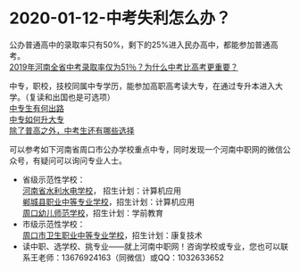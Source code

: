 # 2020-01-12-中考失利怎么办？
公办普通高中的录取率只有50%，剩下的25%进入民办高中，都能参加普通高考。<br>
[2019年河南全省中考录取率仅为51％？为什么中考比高考更重要？](https://new.qq.com/rain/a/20191211a09x0x00)

中专，职校，技校同属中专学历，能参加高职高考读大专，在通过专升本进入大学。（复读和出国也是可选项）<br>
[中专生有何出路](https://www.zhihu.com/question/22953782)<br>
[中专如何升大专](https://zhuanlan.zhihu.com/p/36846069) <br>
[除了普高之外，中考生还有哪些选择](https://kuaibao.qq.com/s/20190719A0JFWU00?refer=spider)

可以参考如下河南省周口市公办学校重点中专，同时发现一个河南中职网的微信公众号，有疑问可以询问专业人士。<br>
- 省级示范性学校：<br>
[河南省水利水电学校](http://zk.hagaozhong.com/School/SchoolDetail?id=2013042617571824164127901)， 招生计划：计算机应用<br>
[郸城县职业中等专业学校](http://zk.hagaozhong.com/School/SchoolDetail?id=2014052017351030879641701)，招生计划：计算机应用<br>
[周口幼儿师范学校](http://zk.hagaozhong.com/School/SchoolDetail?id=2013042617571823564122701)，招生计划：学前教育<br>
- 市级示范性学校：<br>
[周口市卫生职业中等专业学校](http://zk.hagaozhong.com/School/SchoolDetail?id=2013042617571826564157001)，招生计划：康复技术
- 读中职、选学校、挑专业——就上河南中职网！咨询学校或专业，您也可以联系王老师：13676924163（同微信）或QQ：1032633652
